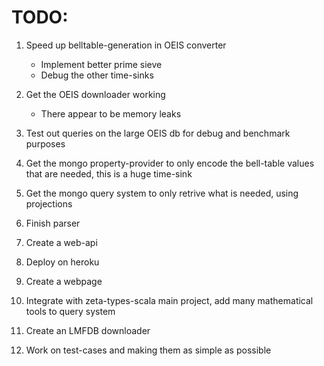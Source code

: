 
# TODO:
1. Speed up belltable-generation in OEIS converter
    - Implement better prime sieve
    - Debug the other time-sinks

2. Get the OEIS downloader working
    - There appear to be memory leaks

3. Test out queries on the large OEIS db for debug and benchmark purposes

4. Get the mongo property-provider to only encode the bell-table values that are needed, this is a huge time-sink

5. Get the mongo query system to only retrive what is needed, using projections

6. Finish parser

7. Create a web-api

8. Deploy on heroku

9. Create a webpage

10. Integrate with zeta-types-scala main project, add many mathematical tools to query system

11. Create an LMFDB downloader

12. Work on test-cases and making them as simple as possible

